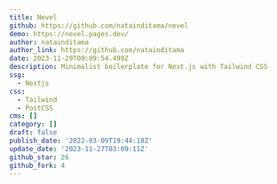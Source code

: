 ```yaml
---
title: Nevel
github: https://github.com/natainditama/nevel
demo: https://nevel.pages.dev/
author: natainditama
author_link: https://github.com/natainditama
date: 2023-11-29T09:09:54.499Z
description: Minimalist boilerplate for Next.js with Tailwind CSS
ssg:
  - Nextjs
css:
  - Tailwind
  - PostCSS
cms: []
category: []
draft: false
publish_date: '2022-03-09T19:44:18Z'
update_date: '2023-11-27T03:09:11Z'
github_star: 26
github_fork: 4
---
```

